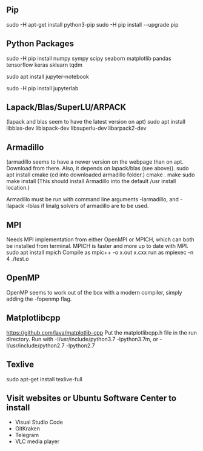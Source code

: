 ## Pip

sudo -H apt-get install python3-pip
sudo -H pip install --upgrade pip

## Python Packages

sudo -H pip install numpy sympy scipy seaborn matplotlib pandas tensorflow keras sklearn tqdm

sudo apt install jupyter-notebook

sudo -H pip install jupyterlab

## Lapack/Blas/SuperLU/ARPACK

(lapack and blas seem to have the latest version on apt)
sudo apt install libblas-dev liblapack-dev libsuperlu-dev libarpack2-dev

## Armadillo

(armadillo seems to have a newer version on the webpage than on apt. Download from there. Also, it depends on lapack/blas (see above)).
sudo apt install cmake
(cd into downloaded armadillo folder.)
cmake .
make
sudo make install
(This should install Armadillo into the default /usr install location.)

Armadillo must be run with command line arguments -larmadillo, and -llapack -lblas if linalg solvers of armadillo are to be used.

## MPI

Needs MPI implementation from either OpenMPI or MPICH, which can both be installed from terminal. MPICH is faster and more up to date with MPI.
sudo apt install mpich
Compile as
mpic++ -o x.out x.cxx
run as
mpiexec -n 4 ./test.o

## OpenMP

OpenMP seems to work out of the box with a modern compiler, simply adding the -fopenmp flag.

## Matplotlibcpp
https://github.com/lava/matplotlib-cpp
Put the matplotlibcpp.h file in the run directory.
Run with -I/usr/include/python3.7 -lpython3.7m, or -I/usr/include/python2.7 -lpython2.7


## Texlive

sudo apt-get install texlive-full

## Visit websites or Ubuntu Software Center to install

* Visual Studio Code
* GitKraken
* Telegram
* VLC media player
